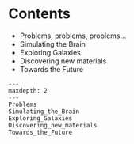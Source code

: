 # Contents

- Problems, problems, problems...
- Simulating the Brain
- Exploring Galaxies
- Discovering new materials
- Towards the Future


```{toctree}
---
maxdepth: 2
---
Problems
Simulating_the_Brain
Exploring_Galaxies
Discovering_new_materials
Towards_the_Future
```